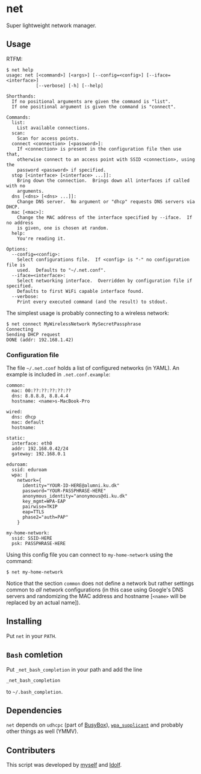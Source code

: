# net

Super lightweight network manager.

## Usage

RTFM:

```
$ net help
usage: net [<command>] [<args>] [--config=<config>] [--iface=<interface>]
           [--verbose] [-h] [--help]

Shorthands:
  If no positional arguments are given the command is "list".
  If one positional argument is given the command is "connect".

Commands:
  list:
    List available connections.
  scan:
    Scan for access points.
  connect <connection> [<password>]:
    If <connection> is present in the configuration file then use that,
    otherwise connect to an access point with SSID <connection>, using the
    password <password> if specified.
  stop [<interface> [<interface> ...]]:
    Bring down the connection.  Brings down all interfaces if called with no
    arguments.
  dns [<dns> [<dns> ...]]:
    Change DNS server.  No argument or "dhcp" requests DNS servers via DHCP.
  mac [<mac>]:
    Change the MAC address of the interface specified by --iface.  If no address
    is given, one is chosen at random.
  help:
    You're reading it.

Options:
  --config=<config>:
    Select configurations file.  If <config> is "-" no configuration file is
    used.  Defaults to "~/.net.conf".
  --iface=<interface>:
    Select networking interface.  Overridden by configuration file if specified.
    Defaults to first WiFi capable interface found.
  --verbose:
    Print every executed command (and the result) to stdout.
```

The simplest usage is probably connecting to a wireless network:

```
$ net connect MyWirelessNetwork MySecretPassphrase
Connecting
Sending DHCP request
DONE (addr: 192.168.1.42)
```

### Configuration file

The file `~/.net.conf` holds a list of configured networks (in YAML).  An
example is included in `.net.conf.example`:

```
common:
  mac: 00:??:??:??:??:??
  dns: 8.8.8.8, 8.8.4.4
  hostname: <name>s-MacBook-Pro

wired:
  dns: dhcp
  mac: default
  hostname:

static:
  interface: eth0
  addr: 192.168.0.42/24
  gateway: 192.168.0.1

eduroam:
  ssid: eduroam
  wpa: |
    network={
      identity="YOUR-ID-HERE@alumni.ku.dk"
      password="YOUR-PASSPHRASE-HERE"
      anonymous_identity="anonymous@di.ku.dk"
      key_mgmt=WPA-EAP
      pairwise=TKIP
      eap=TTLS
      phase2="auth=PAP"
    }

my-home-network:
  ssid: SSID-HERE
  psk: PASSPHRASE-HERE
```

Using this config file you can connect to `my-home-network` using the command:

```
$ net my-home-network
```

Notice that the section `common` does not define a network but rather settings
common to *all* network configurations (in this case using Google's DNS servers
and randomizing the MAC address and hostname [`<name>` will be replaced by an
actual name]).

## Installing

Put `net` in your `PATH`.

## `Bash` comletion

Put `_net_bash_completion` in your path and add the line

```
_net_bash_completion
```

to `~/.bash_completion`.

## Dependencies

`net` depends on `udhcpc` (part of [BusyBox](http://www.busybox.net/)),
[`wpa_supplicant`](http://w1.fi/wpa_supplicant/) and probably other things as
well (YMMV).

## Contributers

This script was developed by [myself](https://github.com/br0ns) and
[Idolf](https://github.com/idolf).
